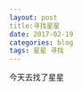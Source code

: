 ```yaml
---
layout: post
title:寻找星星
date: 2017-02-19
categories: blog
tags: 星星 寻找
---
```

今天去找了星星







